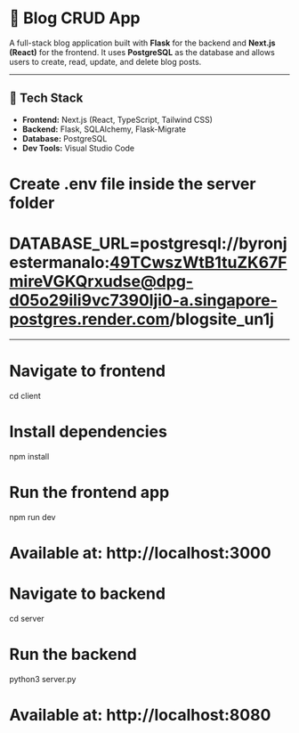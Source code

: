 # 📝 Blog CRUD App

A full-stack blog application built with **Flask** for the backend and **Next.js (React)** for the frontend. It uses **PostgreSQL** as the database and allows users to create, read, update, and delete blog posts.

---

## 🔧 Tech Stack

- **Frontend:** Next.js (React, TypeScript, Tailwind CSS)
- **Backend:** Flask, SQLAlchemy, Flask-Migrate
- **Database:** PostgreSQL
- **Dev Tools:** Visual Studio Code

# Create .env file inside the server folder
# DATABASE_URL=postgresql://byronjestermanalo:49TCwszWtB1tuZK67FmireVGKQrxudse@dpg-d05o29ili9vc7390lji0-a.singapore-postgres.render.com/blogsite_un1j


---

# Navigate to frontend
cd client

# Install dependencies
npm install

# Run the frontend app
npm run dev
# Available at: http://localhost:3000

# Navigate to backend
cd server

# Run the backend
python3 server.py
# Available at: http://localhost:8080
